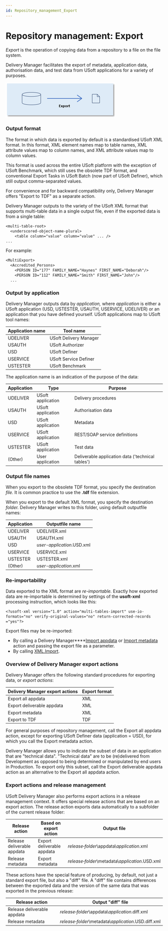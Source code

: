```yaml
---
id: Repository_management_Export
---
```


# Repository management: Export

*Export* is the operation of copying data from a repository to a file on the file system.

Delivery Manager facilitates the export of metadata, application data, authorisation data, and test data from USoft applications for a variety of purposes.

![](./assets/ec2001a0-96c1-4ace-bc17-bd6225ca0dfa.png)

### Output format

The format in which data is exported by default is a standardised USoft XML format. In this format, XML element names map to table names, XML attribute values map to column names, and XML attribute values map to column values.

This format is used across the entire USoft platform with the exception of USoft Benchmark, which still uses the obsolete TDF format, and conventional Export Tasks in USoft Batch (now part of USoft Definer), which still output comma-separated values.

For convenience and for backward compatibility only, Delivery Manager offers "Export to TDF" as a separate action.

Delivery Manager outputs to the variety of the USoft XML format that supports multi-table data in a single output file, even if the exported data is from a single table:

```
<multi-table-root>
  <underscored-object-name-plural>
    <table column="value" column="value" ... />
...

```

For example:

```
<MultiExport>
  <Accredited_Persons>
    <PERSON ID="177" FAMILY_NAME="Haynes" FIRST_NAME="Deborah"/>
    <PERSON ID="112" FAMILY_NAME="Smith" FIRST_NAME="John"/>
  ...

```

### Output by application

Delivery Manager outputs data by *application,* where *application* is either a USoft application (USD, USTESTER, USAUTH, USERVICE, UDELIVER) or an application that you have defined yourself. USoft applications map to USoft tool names:

|**Application name**|**Tool name**|
|--------|--------|
|UDELIVER|USoft Delivery Manager|
|USAUTH  |USoft Authorizer|
|USD     |USoft Definer|
|USERVICE|USoft Service Definer|
|USTESTER|USoft Benchmark|



The application name is an indication of the purpose of the data:

|**Application**|**Type**|**Purpose**|
|--------|--------|--------|
|UDELIVER|USoft application|Delivery procedures|
|USAUTH  |USoft application|Authorisation data|
|USD     |USoft application|Metadata|
|USERVICE|USoft application|REST/SOAP service definitions|
|USTESTER|USoft application|Test data|
|(Other) |User application|Deliverable application data ('technical tables')|



### Output file names

When you export to the obsolete TDF format, you specify the destination *file.* It is common practice to use the **.tdf** file extension.

When you export to the default XML format, you specify the destination *folder.* Delivery Manager writes to this folder, using default outputfile names:

|**Application**|**Outputfile name**|
|--------|--------|
|UDELIVER|UDELIVER.xml|
|USAUTH  |USAUTH.xml|
|USD     |*user-application*.USD.xml|
|USERVICE|USERVICE.xml|
|USTESTER|USTESTER.xml|
|(Other) |*user-application*.xml|



### Re-importability

Data exported to the XML format are *re-importable.* Exactly how exported data are re-importable is determined by settings of the **usoft-xml** processing instruction, which looks like this:

```
<?usoft-xml version="1.0" action="multi-tables-import" use-io-formats="no" verify-original-values="no" return-corrected-records ="yes"?>
```

Export files may be re-imported:

- By calling a Delivery Manager****[Import appdata](/docs/Continuous%20delivery/Delivery%20Manager%20actions%20by%20name/Import%20appdata.md) or [Import metadata](/docs/Continuous%20delivery/Delivery%20Manager%20actions%20by%20name/Import%20metadata.md) action and passing the export file as a parameter.
- By calling [XML.Import](/docs/Extensions/XML%20internal%20component/XMLImport.md).

### Overview of Delivery Manager export actions

Delivery Manager offers the following standard procedures for exporting data, or *export actions*:

|**Delivery Manager export actions**|**Export format**|
|--------|--------|
|Export all appdata|XML     |
|Export deliverable appdata|XML     |
|Export metadata|XML     |
|Export to TDF|TDF     |



For general purposes of repository management, call the Export all appdata action, except for exporting USoft Definer data (application = USD), for which you call the Export metadata action.

Delivery Manager allows you to indicate the subset of data in an application that are "technical data". "Technical data" are to be (re)delivered from Development as opposed to being determined or manipulated by end users in Production. To export only this subset, call the Export deliverable appdata action as an alternative to the Export all appdata action.

### Export actions and release management

USoft Delivery Manager also performs export actions in a release management context. It offers special release actions that are based on an export action. The release action exports data automatically to a subfolder of the current release folder:

|**Release action**|**Based on export action**|**Output file**|
|--------|--------|--------|
|Release deliverable appdata|Export deliverable appdata|*release‑folder*\\appdata\\*application*.xml|
|Release metadata|Export metadata|*release‑folder*\\metadata\\*application*.USD.xml|



These actions have the special feature of producing, by default, not just a standard export file, but also a "diff" file. A "diff" file contains differences between the exported data and the version of the same data that was exported in the previous release:

|**Release action**|**Output "diff" file**|
|--------|--------|
|Release deliverable appdata|*release‑folder*\\appdata\\*application*.diff.xml|
|Release metadata|*release‑folder*\\metadata\\*application*.USD.diff.xml|